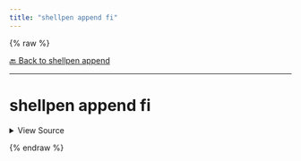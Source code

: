 ```yaml
---
title: "shellpen append fi"
---
```


{% raw %}





[🔙 Back to shellpen append](/api/shellpen/append)

---







<!-- Todo, if there are no subcommands under the child commands, use a smaller heading size -->

# shellpen append fi



<details>
  <summary>View Source</summary>

{% endraw %}
{% highlight sh %}
shellpen indent--
shellpen append writeln "fi"
{% endhighlight %}
{% raw %}

</details>










  
{% endraw %}

